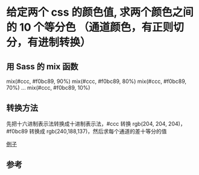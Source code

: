 # 给定两个 css 的颜色值, 求两个颜色之间的 10 个等分色 （通道颜色，有正则切分，有进制转换）

## 用 Sass 的 mix 函数

mix(#ccc, #f0bc89, 90%)
mix(#ccc, #f0bc89, 80%)
mix(#ccc, #f0bc89, 70%)
...
mix(#ccc, #f0bc89, 10%)

## 转换方法

先把十六进制表示法转换成十进制表示法，#ccc 转换 rgb(204, 204, 204)，#f0bc89 转换成 rgb(240,188,137)，然后求每个通道的差十等分的值

[例子](http://jsbin.com/paqilexuqi/edit?js,output)

## 参考

[](https://www.v2ex.com/t/208215)
